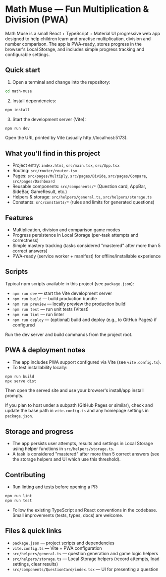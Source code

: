 # Math Muse — Fun Multiplication & Division (PWA)

Math Muse is a small React + TypeScript + Material UI progressive web app designed to help children learn and practise multiplication, division and number comparison. The app is PWA-ready, stores progress in the browser's Local Storage, and includes simple progress tracking and configurable settings.

## Quick start

1. Open a terminal and change into the repository:

```bash
cd math-muse
```

2. Install dependencies:

```bash
npm install
```

3. Start the development server (Vite):

```bash
npm run dev
```

Open the URL printed by Vite (usually http://localhost:5173).

## What you'll find in this project

- Project entry: `index.html`, `src/main.tsx`, `src/App.tsx`
- Routing: `src/router/router.tsx`
- Pages: `src/pages/Multiply`, `src/pages/Divide`, `src/pages/Compare`, `src/pages/Dashboard`
- Reusable components: `src/components/*` (Question card, AppBar, SideBar, GameResult, etc.)
- Helpers & storage: `src/helpers/general.ts`, `src/helpers/storage.ts`
- Constants: `src/constants/*` (rules and limits for generated questions)

## Features

- Multiplication, division and comparison game modes
- Progress persistence in Local Storage (per-task attempts and correctness)
- Simple mastery tracking (tasks considered "mastered" after more than 5 correct answers)
- PWA-ready (service worker + manifest) for offline/installable experience

## Scripts

Typical npm scripts available in this project (see `package.json`):

- `npm run dev` — start the Vite development server
- `npm run build` — build production bundle
- `npm run preview` — locally preview the production build
- `npm run test` — run unit tests (Vitest)
- `npm run lint` — run linter
- `npm run deploy` — (optional) build and deploy (e.g., to GitHub Pages) if configured

Run the dev server and build commands from the project root.

## PWA & deployment notes

- The app includes PWA support configured via Vite (see `vite.config.ts`).
- To test installability locally:

```bash
npm run build
npx serve dist
```

Then open the served site and use your browser's install/app install prompts.

If you plan to host under a subpath (GitHub Pages or similar), check and update the base path in `vite.config.ts` and any homepage settings in `package.json`.

## Storage and progress

- The app persists user attempts, results and settings in Local Storage using helper functions in `src/helpers/storage.ts`.
- A task is considered "mastered" after more than 5 correct answers (see the storage helpers and UI which use this threshold).

## Contributing

- Run linting and tests before opening a PR:

```bash
npm run lint
npm run test
```

- Follow the existing TypeScript and React conventions in the codebase. Small improvements (tests, types, docs) are welcome.

## Files & quick links

- `package.json` — project scripts and dependencies
- `vite.config.ts` — Vite + PWA configuration
- `src/helpers/general.ts` — question generation and game logic helpers
- `src/helpers/storage.ts` — Local Storage helpers (record attempts, load settings, clear results)
- `src/components/QuestionCard/index.tsx` — UI for presenting a question
